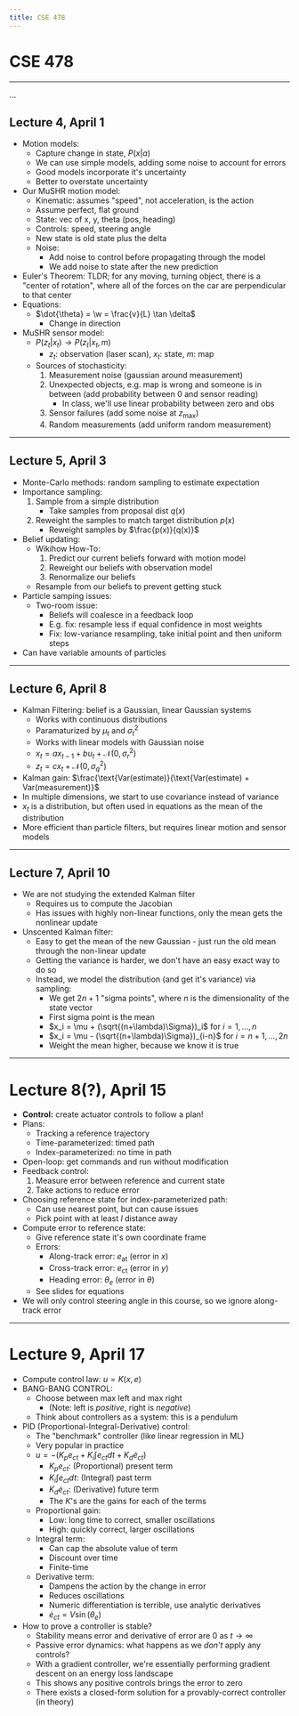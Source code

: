 ```yaml
---
title: CSE 478
---
```


# CSE 478

---

...

## Lecture 4, April 1

- Motion models:
    - Capture change in state, $P(x | a)$
    - We can use simple models, adding some noise to account for errors
    - Good models incorporate it's uncertainty
    - Better to overstate uncertainty
- Our MuSHR motion model:
    - Kinematic: assumes "speed", not acceleration, is the action
    - Assume perfect, flat ground
    - State: vec of x, y, theta (pos, heading)
    - Controls: speed, steering angle
    - New state is old state plus the delta
    - Noise:
        - Add noise to control before propagating through the model
        - We add noise to state after the new prediction
- Euler's Theorem: TLDR; for any moving, turning object, there is a "center of rotation", where all of the forces on the car are perpendicular to that center
- Equations:
    - $\dot{\theta} = \w = \frac{v}{L} \tan \delta$
        - Change in direction
- MuSHR sensor model:
    - $P(z_t | x_t) \rightarrow P(z_t | x_t, m)$
        - $z_t$: observation (laser scan), $x_t$: state, $m$: map
    - Sources of stochasticity:
        1. Measurement noise (gaussian around measurement)
        2. Unexpected objects, e.g. map is wrong and someone is in between (add probability between 0 and sensor reading)
            - In class, we'll use linear probability between zero and obs
        3. Sensor failures (add some noise at $z_\text{max}$)
        4. Random measurements (add uniform random measurement)

---

## Lecture 5, April 3

- Monte-Carlo methods: random sampling to estimate expectation
- Importance sampling:
    1. Sample from a simple distribution
        - Take samples from proposal dist $q(x)$
    2. Reweight the samples to match target distribution $p(x)$
        - Reweight samples by $\frac{p(x)}{q(x)}$
- Belief updating:
    - Wikihow How-To:
        1. Predict our current beliefs forward with motion model
        2. Reweight our beliefs with observation model
        3. Renormalize our beliefs
    - Resample from our beliefs to prevent getting stuck
- Particle samping issues:
    - Two-room issue:
        - Beliefs will coalesce in a feedback loop
        - E.g. fix: resample less if equal confidence in most weights
        - Fix: low-variance resampling, take initial point and then uniform steps
- Can have variable amounts of particles

---

## Lecture 6, April 8

- Kalman Filtering: belief is a Gaussian, linear Gaussian systems
    - Works with continuous distributions
    - Paramaturized by $\mu_t$ and $\sigma_t^2$
    - Works with linear models with Gaussian noise
    - $x_t = ax_{t-1} + bu_t + \mathcal{N}(0, \sigma_r^2)$
    - $z_t = cx_t + \mathcal{N}(0, \sigma_q^2)$
- Kalman gain: $\frac{\text{Var(estimate)}{\text{Var(estimate) + Var(measurement)}$
- In multiple dimensions, we start to use covariance instead of variance
- $x_t$ is a distribution, but often used in equations as the mean of the distribution
- More efficient than particle filters, but requires linear motion and sensor models

---

## Lecture 7, April 10

- We are not studying the extended Kalman filter
    - Requires us to compute the Jacobian
    - Has issues with highly non-linear functions, only the mean gets the nonlinear update
- Unscented Kalman filter:
    - Easy to get the mean of the new Gaussian - just run the old mean through the non-linear update
    - Getting the variance is harder, we don't have an easy exact way to do so
    - Instead, we model the distribution (and get it's variance) via sampling:
        - We get $2n+1$ "sigma points", where $n$ is the dimensionality of the state vector
        - First sigma point is the mean
        - $x_i = \mu + (\sqrt{(n+\lambda)\Sigma})_i$ for $i=1,\dots,n$
        - $x_i = \mu - (\sqrt{(n+\lambda)\Sigma})_{i-n}$ for $i=n+1,\dots,2n$
        - Weight the mean higher, because we know it is true

---

# Lecture 8(?), April 15

- **Control:** create actuator controls to follow a plan!
- Plans:
    - Tracking a reference trajectory
    - Time-parameterized: timed path
    - Index-parameterized: no time in path
- Open-loop: get commands and run without modification
- Feedback control:
    1. Measure error between reference and current state
    2. Take actions to reduce error
- Choosing reference state for index-parameterized path:
    - Can use nearest point, but can cause issues
    - Pick point with at least $l$ distance away
- Compute error to reference state:
    - Give reference state it's own coordinate frame
    - Errors:
        - Along-track error: $e_\text{at}$ (error in $x$)
        - Cross-track error: $e_\text{ct}$ (error in $y$)
        - Heading error: $\theta_e$ (error in $\theta$)
    - See slides for equations
- We will only control steering angle in this course, so we ignore along-track error

---

# Lecture 9, April 17

- Compute control law: $u = K(x, e)$
- BANG-BANG CONTROL:
    - Choose between max left and max right
        - (Note: left is *positive*, right is *negative*)
    - Think about controllers as a system: this is a pendulum
- PID (Proportional-Integral-Derivative) control:
    - The "benchmark" controller (like linear regression in ML)
    - Very popular in practice
    - $u = -(K_p e_{ct} + K_i \int e_{ct} dt + K_d \dot{e}_{ct})$
        - $K_p e_{ct}$: (Proportional) present term
        - $K_i \int e_{ct} dt$: (Integral) past term
        - $K_d \dot{e}_{ct}$: (Derivative) future term
        - The $K$'s are the gains for each of the terms
    - Proportional gain:
        - Low: long time to correct, smaller oscillations
        - High: quickly correct, larger oscillations
    - Integral term:
        - Can cap the absolute value of term
        - Discount over time
        - Finite-time
    - Derivative term:
        - Dampens the action by the change in error
        - Reduces oscillations
        - Numeric differentiation is terrible, use analytic derivatives
        - $\dot{e}_{ct} = V \sin(\theta_e)$
- How to prove a controller is stable?
    - Stability means error and derivative of error are $0$ as $t \rightarrow \infty$
    - Passive error dynamics: what happens as we *don't* apply any controls?
    - With a gradient controller, we're essentially performing gradient descent on an energy loss landscape
    - This shows any positive controls brings the error to zero
    - There exists a closed-form solution for a provably-correct controller (in theory)
